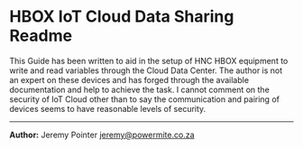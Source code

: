 # HBOX IoT Cloud Data Sharing Readme

This Guide has been written to aid in the setup of HNC HBOX equipment to write and read variables through the Cloud Data Center. The author is not an expert on these devices and has forged through the available documentation and help to achieve the task. I cannot comment on the security of IoT Cloud other than to say the communication and pairing of devices seems to have reasonable levels of security.

---

**Author:**
Jeremy Pointer
jeremy@powermite.co.za



